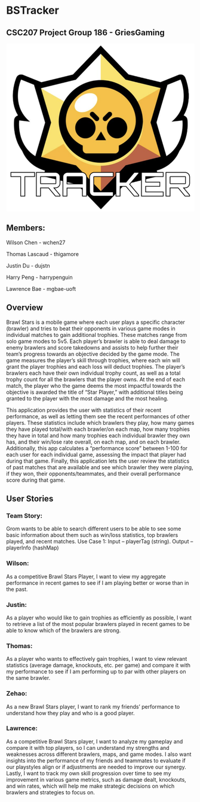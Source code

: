 # BSTracker

## CSC207 Project Group 186 - GriesGaming

![Alt text](src/resources/logo.png "Logo")

## Members:
Wilson Chen - wchen27

Thomas Lascaud - thigamore

Justin Du - dujstn

Harry Peng - harrypenguin

Lawrence Bae - mgbae-uoft

## Overview

Brawl Stars is a mobile game where each user plays a specific character (brawler) and tries to beat their opponents in various game modes in individual matches to gain additional trophies. These matches range from solo game modes to 5v5. Each player’s brawler is able to deal damage to enemy brawlers and score takedowns and assists to help further their team’s progress towards an objective decided by the game mode. The game measures the player’s skill through trophies, where each win will grant the player trophies and each loss will deduct trophies. The player’s brawlers each have their own individual trophy count, as well as a total trophy count for all the brawlers that the player owns. At the end of each match, the player who the game deems the most impactful towards the objective is awarded the title of “Star Player,” with additional titles being granted to the player with the most damage and the most healing. 

This application provides the user with statistics of their recent performance, as well as letting them see the recent performances of other players. These statistics include which brawlers they play, how many games they have played total/with each brawler/on each map, how many trophies they have in total and how many trophies each individual brawler they own has, and their win/lose rate overall, on each map, and on each brawler. 
Additionally, this app calculates a “performance score” between 1-100 for each user for each individual game, assessing the impact that player had during that game. Finally, this application lets the user review the statistics of past matches that are available and see which brawler they were playing, if they won, their opponents/teammates, and their overall performance score during that game. 

## User Stories
### Team Story: 
Grom wants to be able to search different users to be able to see some basic information about them such as win/loss statistics, top brawlers played, and recent matches.
Use Case 1: Input – playerTag (string). Output – playerInfo (hashMap)

### Wilson: 
As a competitive Brawl Stars Player, I want to view my aggregate performance in recent games to see if I am playing better or worse than in the past. 

### Justin: 
As a player who would like to gain trophies as efficiently as possible, I want to
retrieve a list of the most popular brawlers played in recent games to be able to know which of the brawlers are strong.


### Thomas:
As a player who wants to effectively gain trophies, I want to view relevant statistics (average damage, knockouts, etc. per game) and compare it with my performance to see if I am performing up to par with other players on the same brawler.



### Zehao: 
As a new Brawl Stars player, I want to rank my friends’ performance to understand how they play and who is a good player.

### Lawrence:
As a competitive Brawl Stars player, I want to analyze my gameplay and compare it with top players, so I can understand my strengths and weaknesses across different brawlers, maps, and game modes. I also want insights into the performance of my friends and teammates to evaluate if our playstyles align or if adjustments are needed to improve our synergy. Lastly, I want to track my own skill progression over time to see my improvement in various game metrics, such as damage dealt, knockouts, and win rates, which will help me make strategic decisions on which brawlers and strategies to focus on.

